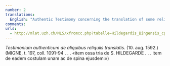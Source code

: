 ```yaml
---
number: 2
translations:
  English: "Authentic Testimony concerning the translation of some relics. Aug. 10, 1592.  (...\"item: three bones of St. Hildegard...item: one of her ribs and a piece of her spine\".) [Trans. J. Docking]"
comments:
urls:
  - http://mlat.uzh.ch/MLS/xfromcc.php?tabelle=Hildegardis_Bingensis_cps2&rumpfid=Hildegardis_Bingensis_cps2,%20Vita%20S.%20Ruperti,%20%20%20%20%20p3&id=Hildegardis_Bingensis_cps2,%20Vita%20S.%20Ruperti,%20%20%20%20%20p3&level=2&corpus=2&current_title=Vita%20
---
```


<em>Testimonium authenticum de aliquibus reliquiis translatis.</em> (10. aug. 1592.) (MIGNE, t. 197, coll. 1091-94 . . . «item ossa tria de S. HILDEGARDE . . . item de eadem costulam unam ac de spina ejusdem:»)
